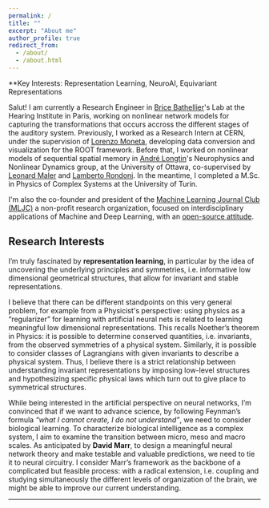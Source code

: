 ```yaml
---
permalink: /
title: ""
excerpt: "About me"
author_profile: true
redirect_from: 
  - /about/
  - /about.html
---
```


**Key Interests: Representation Learning, NeuroAI, Equivariant Representations

Salut! I am currently a Research Engineer in [Brice Bathellier](https://www.bathellier-lab.org/people/Brice)'s Lab at the Hearing Institute in Paris, working on nonlinear network models for capturing the transformations that occurs accross the different stages of the auditory system. Previously, I worked as a Research Intern at CERN, under the supervision of [Lorenzo Moneta](https://root.cern/about/team/#Lorenzo%20Moneta), developing data conversion and visualization for the ROOT framework. Before that, I worked on nonlinear models of sequential spatial memory in [André Longtin](https://mysite.science.uottawa.ca/alongtin/)'s  Neurophysics and Nonlinear Dynamics group, at the University of Ottawa, co-supervised by [Leonard Maler](https://www.uottawa.ca/brain/people/maler-leonard) and [Lamberto Rondoni](http://calvino.polito.it/~rondoni/). In the meantime, I completed a M.Sc. in Physics of Complex Systems at the University of Turin. 


I'm also the co-founder and president of the [Machine Learning Journal Club (MLJC)](https://www.mljc.it) a non-profit research organization, focused on interdisciplinary applications of Machine and Deep Learning, with an [open-source attitude](https://github.com/MachineLearningJournalClub). 

## Research Interests


I’m truly fascinated by **representation learning**, in particular by the idea of uncovering the underlying principles and symmetries, i.e. informative low dimensional geometrical structures, that allow for invariant and stable representations. 

I believe that there can be different standpoints on this very general problem, for example from a Physicist's perspective: using physics as a “regularizer” for learning with artificial neural nets is related to learning meaningful low dimensional representations. This recalls Noether’s theorem in Physics: it is possible to determine conserved quantities, i.e. invariants, from the observed symmetries of a physical system. Similarly, it is possible to consider classes of Lagrangians with given invariants to describe a physical system. Thus, I believe there is a strict relationship between understanding invariant representations by imposing low-level structures and hypothesizing specific physical laws which turn out to give place to symmetrical structures.

While being interested in the artificial perspective on neural networks, I’m convinced that if we want to advance science, by following Feynman’s formula *“what I cannot create, I do not understand”*, we need to consider biological learning. To characterize biological intelligence as a complex system, I aim to examine the transition between micro, meso and macro scales. As anticipated by **David Marr**, to design a meaningful neural network theory and make testable and valuable predictions, we need to tie it to neural circuitry. I consider Marr’s framework as the backbone of a complicated but feasible process: with a radical extension, i.e. coupling and studying simultaneously the different levels of organization of the brain, we might be able to improve our current understanding.


--- 


